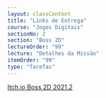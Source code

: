 ```yaml
---
layout: classContent
title: "Links de Entrega"
course: "Jogos Digitais"
sectionNo: 2
section: "Boss 2D"
lectureOrder: "99"
lecture: "Detalhes da Missão"
itemOrder: "99"
type: "Tarefas"
---
```


[Itch.io Boss 2D 2021.2](https://itch.io/jam/boss-2d-20212)
